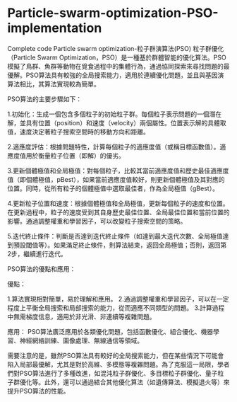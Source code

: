 # Particle-swarm-optimization-PSO-implementation
Complete code Particle swarm optimization-粒子群演算法(PSO)
粒子群優化（Particle Swarm Optimization，PSO）是一種基於群體智能的優化算法。PSO模擬了鳥群、魚群等動物在覓食過程中的集體行為，通過協同探索來尋找問題的最優解。PSO算法具有較強的全局搜索能力，適用於連續優化問題，並且與基因演算法相比，其算法實現較為簡單。

PSO算法的主要步驟如下：

1.初始化：生成一個包含多個粒子的初始粒子群。每個粒子表示問題的一個潛在解，並具有位置（position）和速度（velocity）兩個屬性。位置表示解的具體取值，速度決定著粒子搜索空間時的移動方向和距離。

2.適應度評估：根據問題特性，計算每個粒子的適應度值（或稱目標函數值）。適應度值用於衡量粒子位置（即解）的優劣。

3.更新個體極值和全局極值：對每個粒子，比較其當前適應度值和歷史最佳適應度值（即個體極值，pBest），如果當前適應度值較好，則更新個體極值及其對應的位置。同時，從所有粒子的個體極值中選取最佳者，作為全局極值（gBest）。

4.更新粒子位置和速度：根據個體極值和全局極值，更新每個粒子的速度和位置。在更新過程中，粒子的速度受到其自身歷史最佳位置、全局最佳位置和當前位置的影響。通過調整權重和學習因子，可以改變粒子搜索空間的策略。

5.迭代終止條件：判斷是否達到迭代終止條件（如達到最大迭代次數、全局極值達到預設閾值等）。如果滿足終止條件，則算法結束，返回全局極值；否則，返回第2步，繼續進行迭代。


PSO算法的優點和應用：

優點：

1.算法實現相對簡單，易於理解和應用。
2.通過調整權重和學習因子，可以在一定程度上平衡全局搜索和局部搜索的能力，從而適應不同類型的問題。
3.計算過程中無需梯度信息，適用於非光滑、非連續等複雜問題。

應用：
PSO算法廣泛應用於各類優化問題，包括函數優化、組合優化、機器學習、神經網絡訓練、圖像處理、無線通信等領域。

需要注意的是，雖然PSO算法具有較好的全局搜索能力，但在某些情況下可能會陷入局部最優解，尤其是對於高維、多模態等複雜問題。為了克服這一局限，學者們對PSO算法進行了多種改進，如混沌粒子群優化、多目標粒子群優化、量子粒子群優化等。此外，還可以通過結合其他優化算法（如遺傳算法、模擬退火等）來提升PSO算法的性能。



